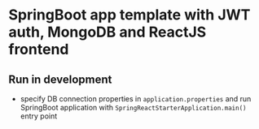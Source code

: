 # SpringBoot app template with JWT auth, MongoDB and ReactJS frontend

## Run in development
- specify DB connection properties in `application.properties` and run SpringBoot application with `SpringReactStarterApplication.main()` entry point